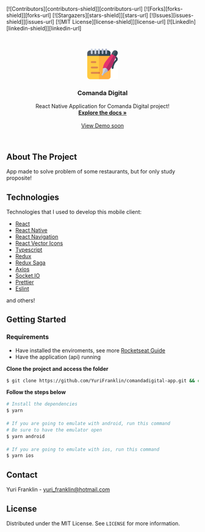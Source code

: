 [![Contributors][contributors-shield]][contributors-url]
[![Forks][forks-shield]][forks-url]
[![Stargazers][stars-shield]][stars-url]
[![Issues][issues-shield]][issues-url]
[![MIT License][license-shield]][license-url]
[![LinkedIn][linkedin-shield]][linkedin-url]


<br />
<p align="center">
  <a href="https://github.com/YuriFranklin/AppComandaDigital">
    <img src="src/assets/logo.png" alt="Logo" width="80" height="80">
  </a>
  <h3 align="center">Comanda Digital</h3>
  <p align="center">
    React Native Application for Comanda Digital project!
    <br />
    <a href="https://github.com/YuriFranklin/AppComandaDigital"><strong>Explore the docs »</strong></a>
    <br />
    <br />
    <a href="https://github.com/YuriFranklin/AppComandaDigital">View Demo soon</a></a>
  </p>
</p>

<br />


## About The Project
App made to solve problem of some restaurants, but for only study proposite!



## Technologies
Technologies that I used to develop this mobile client:

* [React](https://reactjs.org/)
* [React Native](https://reactnative.dev/)
* [React Navigation](https://reactnavigation.org/)
* [React Vector Icons](https://github.com/oblador/react-native-vector-icons)
* [Typescript](https://www.typescriptlang.org/)
* [Redux](https://redux.js.org/)
* [Redux Saga](https://redux-saga.js.org/)
* [Axios](https://github.com/axios/axios)
* [Socket.IO](https://socket.io/)
* [Prettier](https://prettier.io/)
* [Eslint](https://eslint.org/)

and others!


## Getting Started

### Requirements

- Have installed the enviroments, see more [Rocketseat Guide](https://react-native.rocketseat.dev/)
- Have the application (api) running

**Clone the project and access the folder**

```bash
$ git clone https://github.com/YuriFranklin/comandadigital-app.git && cd comandadigital-app 
```

**Follow the steps below**

```bash
# Install the dependencies
$ yarn

# If you are going to emulate with android, run this command
# Be sure to have the emulator open
$ yarn android

# If you are going to emulate with ios, run this command
$ yarn ios
```

## Contact
Yuri Franklin - yuri_franklin@hotmail.com


## License
Distributed under the MIT License. See `LICENSE` for more information.


